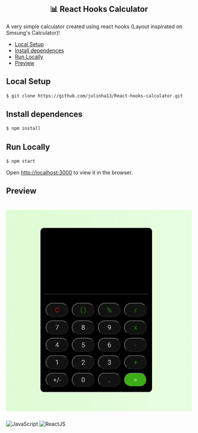 <h2 align="center">📊 React Hooks Calculator</h2>

A very simple calculator created using react hooks (Layout inspirated on Smsung's Calculator)! 

- [Local Setup](#Local-Setup)
- [Install dependences](#Install-dependences)
- [Run Locally](#prototipos-de-tela)
- [Preview](#scrum)

## Local Setup
```sh
$ git clone https://github.com/julinha13/React-hooks-calculator.git
```

## Install dependences
```sh
$ npm install
```
## Run Locally 
```sh
$ npm start
```
Open [http://localhost:3000](http://localhost:3000) to view it in the browser.

## Preview 
# [![Calculator preview](https://github.com/julinha13/React-hooks-calculator/blob/master/assets/preview.png)](https://github.com/julinha13/React-hooks-calculator/blob/master/assets/preview.png)
  
![JavaScript](https://img.shields.io/badge/JavaScript-gray)
![ReactJS](https://img.shields.io/badge/React%20JS-gray)
